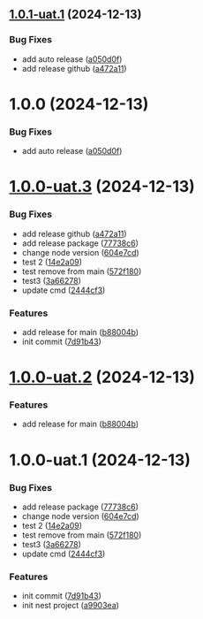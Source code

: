 ## [1.0.1-uat.1](https://github.com/back-up-IT4080/test-manage-issue/compare/v1.0.0...v1.0.1-uat.1) (2024-12-13)


### Bug Fixes

* add auto release ([a050d0f](https://github.com/back-up-IT4080/test-manage-issue/commit/a050d0f3b7e41abe6e7a517c9f893fce5f762b23))
* add release github ([a472a11](https://github.com/back-up-IT4080/test-manage-issue/commit/a472a115bce05c3523ba7bed64013d5e754673e0))

# 1.0.0 (2024-12-13)

### Bug Fixes
* add auto release ([a050d0f](https://github.com/back-up-IT4080/test-manage-issue/commit/a050d0f3b7e41abe6e7a517c9f893fce5f762b23))

# [1.0.0-uat.3](https://github.com/back-up-IT4080/test-manage-issue/compare/v1.0.0-uat.2...v1.0.0-uat.3) (2024-12-13)

### Bug Fixes

* add release github ([a472a11](https://github.com/back-up-IT4080/test-manage-issue/commit/a472a115bce05c3523ba7bed64013d5e754673e0))
* add release package ([77738c6](https://github.com/back-up-IT4080/test-manage-issue/commit/77738c6a0fab8a02236f5d3d36cdf1cc2eab3e6f))
* change node version ([604e7cd](https://github.com/back-up-IT4080/test-manage-issue/commit/604e7cdb0c4ab955f5f4936893ef93e4202853c9))
* test 2 ([14e2a09](https://github.com/back-up-IT4080/test-manage-issue/commit/14e2a0981583475c3b9f8d8555c0eeb09afefbef))
* test remove from main ([572f180](https://github.com/back-up-IT4080/test-manage-issue/commit/572f1809385d5ea48a339679b9e16e9485449ba7))
* test3 ([3a66278](https://github.com/back-up-IT4080/test-manage-issue/commit/3a66278fa59930819044193c6283961cf9c12ac1))
* update cmd ([2444cf3](https://github.com/back-up-IT4080/test-manage-issue/commit/2444cf3b6198e627376526fd56096e6ae642aa6d))


### Features

* add release for main ([b88004b](https://github.com/back-up-IT4080/test-manage-issue/commit/b88004bce6edb7c90e87e370785b5c4f1ccecfa2))
* init commit ([7d91b43](https://github.com/back-up-IT4080/test-manage-issue/commit/7d91b43832b2fb81ad8c451d6c85c397021b8d20))

# [1.0.0-uat.2](https://github.com/back-up-IT4080/test-manage-issue/compare/v1.0.0-uat.1...v1.0.0-uat.2) (2024-12-13)


### Features

* add release for main ([b88004b](https://github.com/back-up-IT4080/test-manage-issue/commit/b88004bce6edb7c90e87e370785b5c4f1ccecfa2))

# 1.0.0-uat.1 (2024-12-13)


### Bug Fixes

* add release package ([77738c6](https://github.com/back-up-IT4080/test-manage-issue/commit/77738c6a0fab8a02236f5d3d36cdf1cc2eab3e6f))
* change node version ([604e7cd](https://github.com/back-up-IT4080/test-manage-issue/commit/604e7cdb0c4ab955f5f4936893ef93e4202853c9))
* test 2 ([14e2a09](https://github.com/back-up-IT4080/test-manage-issue/commit/14e2a0981583475c3b9f8d8555c0eeb09afefbef))
* test remove from main ([572f180](https://github.com/back-up-IT4080/test-manage-issue/commit/572f1809385d5ea48a339679b9e16e9485449ba7))
* test3 ([3a66278](https://github.com/back-up-IT4080/test-manage-issue/commit/3a66278fa59930819044193c6283961cf9c12ac1))
* update cmd ([2444cf3](https://github.com/back-up-IT4080/test-manage-issue/commit/2444cf3b6198e627376526fd56096e6ae642aa6d))


### Features

* init commit ([7d91b43](https://github.com/back-up-IT4080/test-manage-issue/commit/7d91b43832b2fb81ad8c451d6c85c397021b8d20))
* init nest project ([a9903ea](https://github.com/back-up-IT4080/test-manage-issue/commit/a9903ea8fcf77e7b4bcca2d03c1b5c734c07cd90))
